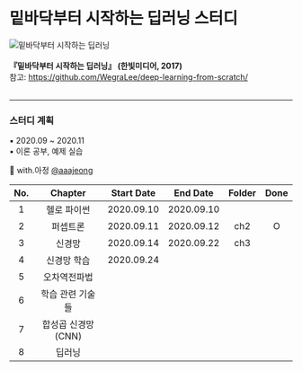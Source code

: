 # 밑바닥부터 시작하는 딥러닝 스터디
 ![밑바닥부터 시작하는 딥러닝](https://www.hanbit.co.kr/data/books/B8475831198_l.jpg)<br><br>
**『밑바닥부터 시작하는 딥러닝』 (한빛미디어, 2017)**<br>
참고:  <https://github.com/WegraLee/deep-learning-from-scratch/><br><br>

---

### 스터디 계획<br>
▪ 2020.09 ~ 2020.11<br>
▪ 이론 공부, 예제 실습 <br>

💜 with.아정 [@aaajeong](https://github.com/aaajeong)

|No.|Chapter|Start Date|End Date|Folder|Done|
|:--:|:-------:|:---:|:---:|:---:|:---:|
|1|헬로 파이썬|2020.09.10|2020.09.10|||
|2|퍼셉트론|2020.09.11|2020.09.12|ch2|O|
|3|신경망|2020.09.14|2020.09.22|ch3||
|4|신경망 학습|2020.09.24||||
|5|오차역전파법|||||
|6|학습 관련 기술들|||||
|7|합성곱 신경망(CNN)|||||
|8|딥러닝|||||
